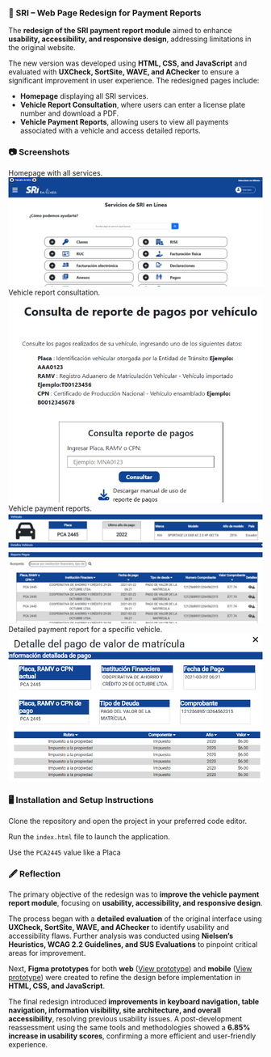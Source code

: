 ### 🚀 SRI – Web Page Redesign for Payment Reports

The **redesign of the SRI payment report module** aimed to enhance **usability, accessibility, and responsive design**, addressing limitations in the original website.

The new version was developed using **HTML, CSS, and JavaScript** and evaluated with **UXCheck, SortSite, WAVE, and AChecker** to ensure a significant improvement in user experience. The redesigned pages include:

- **Homepage** displaying all SRI services.
- **Vehicle Report Consultation**, where users can enter a license plate number and download a PDF.
- **Vehicle Payment Reports**, allowing users to view all payments associated with a vehicle and access detailed reports.

### 📷 Screenshots

Homepage with all services.
![homepage SRI with all services](/imagenes/main_page.png)
Vehicle report consultation.
![vehicle report](/imagenes/consult_reports.png)
Vehicle payment reports.
![vehicle payment report](/imagenes/reports.png)
Detailed payment report for a specific vehicle.
![details of payment](/imagenes/details.png)

### 🖥 Installation and Setup Instructions

Clone the repository and open the project in your preferred code editor.

Run the `index.html` file to launch the application.

Use the `PCA2445` value like a Placa

### 🖋 Reflection

The primary objective of the redesign was to **improve the vehicle payment report module**, focusing on **usability, accessibility, and responsive design**.

The process began with a **detailed evaluation** of the original interface using **UXCheck, SortSite, WAVE, and AChecker** to identify usability and accessibility flaws. Further analysis was conducted using **Nielsen’s Heuristics, WCAG 2.2 Guidelines, and SUS Evaluations** to pinpoint critical areas for improvement.

Next, **Figma prototypes** for both **web** ([View prototype](https://www.figma.com/proto/iztFpm2SffeXmDQFJXrTPD/Prototipo---SRI?node-id=61-79&p=f&t=gPXpXOtQsfFaUVIB-1&scaling=scale-down&content-scaling=fixed&page-id=0%3A1)) and **mobile** ([View prototype](https://www.figma.com/proto/iztFpm2SffeXmDQFJXrTPD/Prototipo---SRI?node-id=72-245&p=f&t=P4Tie8GQe28YZcFW-1&scaling=scale-down&content-scaling=fixed&page-id=24%3A19&starting-point-node-id=72%3A245)) were created to refine the design before implementation in **HTML, CSS, and JavaScript**.

The final redesign introduced **improvements in keyboard navigation, table navigation, information visibility, site architecture, and overall accessibility**, resolving previous usability issues. A post-development reassessment using the same tools and methodologies showed a **6.85% increase in usability scores**, confirming a more efficient and user-friendly experience.